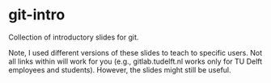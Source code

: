 # git-intro

Collection of introductory slides for git.

Note, I used different versions of these slides to teach to specific users. Not
all links within will work for you (e.g., gitlab.tudelft.nl works only for TU
Delft employees and students). However, the slides might still be useful.
